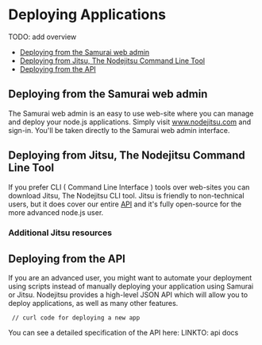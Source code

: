 <a name="Deploying_Applications"></a>
# Deploying Applications

TODO: add overview

- [Deploying from the Samurai web admin](#Samurai)
- [Deploying from Jitsu, The Nodejitsu Command Line Tool](#Jitsu) 
- [Deploying from the API](#API)

<a name="Samurai"></a>

## Deploying from the Samurai web admin

The Samurai web admin is an easy to use web-site where you can manage and deploy your node.js applications. Simply visit www.nodejitsu.com and sign-in. You'll be taken directly to the Samurai web admin interface.

<a name="Jitsu"></a>

## Deploying from Jitsu, The Nodejitsu Command Line Tool 

If you prefer CLI ( Command Line Interface ) tools over web-sites you can download Jitsu, The Nodejitsu CLI tool. Jitsu is friendly to non-technical users, but it does cover our entire [API](API) and it's fully open-source for the more advanced node.js user. 

### Additional Jitsu resources

<a name="API"></a>

## Deploying from the API

If you are an advanced user, you might want to automate your deployment using scripts instead of manually deploying your application using Samurai or Jitsu. Nodejitsu provides a high-level JSON API which will allow you to deploy applications, as well as many other features. 

     // curl code for deploying a new app
     
You can see a detailed specification of the API here: LINKTO: api docs

